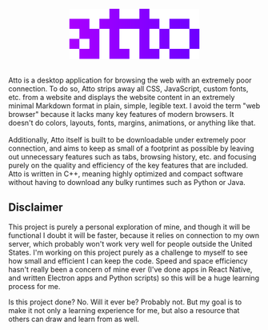 <br><br>
<p align="center">
  <img width="260" height="100" src="https://raw.githubusercontent.com/brandon-gong/atto/master/atto.png">
</p>
<br>
Atto is a desktop application for browsing the web with an extremely poor connection.  To do so, Atto strips away all CSS, JavaScript, custom fonts, etc. from a website and displays the website content in an extremely minimal Markdown format in plain, simple, legible text. I avoid the term "web browser" because it lacks many key features of modern browsers.  It doesn't do colors, layouts, fonts, margins, animations, or anything like that.
<br><br>
Additionally, Atto itself is built to be downloadable under extremely poor connection, and aims to keep as small of a footprint as possible by leaving out unnecessary features such as tabs, browsing history, etc. and focusing purely on the quality and efficiency of the key features that are included.  Atto is written in C++, meaning highly optimized and compact software without having to download any bulky runtimes such as Python or Java.

## Disclaimer
This project is purely a personal exploration of mine, and though it will be functional I doubt it will be faster, because it relies on connection to my own server, which probably won't work very well for people outside the United States.  I'm working on this project purely as a challenge to myself to see how small and efficient I can keep the code.  Speed and space efficiency hasn't really been a concern of mine ever (I've done apps in React Native, and written Electron apps and Python scripts) so this will be a huge learning process for me.

Is this project done? No.  Will it ever be?  Probably not.  But my goal is to make it not only a learning experience for me, but also a resource that others can draw and learn from as well.
